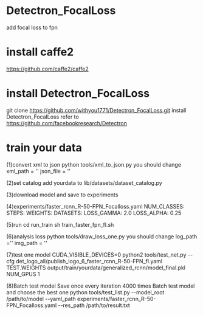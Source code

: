 # Detectron_FocalLoss
add focal loss to fpn
# install caffe2
https://github.com/caffe2/caffe2
# install Detectron_FocalLoss
git clone https://github.com/withyou1771/Detectron_FocalLoss.git
install Detectron_FocalLoss refer to https://github.com/facebookresearch/Detectron
# train your data
(1)convert xml to json
python tools/xml_to_json.py
you should change
xml_path = ''
json_file = ''

(2)set catalog
add yourdata to
lib/datasets/dataset_catalog.py

(3)download model and save to experiments

(4)experiments/faster_rcnn_R-50-FPN_Focalloss.yaml
NUM_CLASSES:
STEPS: 
WEIGHTS:
DATASETS:
LOSS_GAMMA: 2.0
LOSS_ALPHA: 0.25

(5)run
cd run_train
sh train_faster_fpn_fl.sh

(6)analysis loss
python tools/draw_loss_one.py
you should change
log_path =''
img_path = ''

(7)test one model
CUDA_VISIBLE_DEVICES=0 python2 tools/test_net.py --cfg det_logo_all/publish_logo_6_faster_rcnn_R-50-FPN_fl.yaml TEST.WEIGHTS output/train/yourdata/generalized_rcnn/model_final.pkl NUM_GPUS 1

(8)Batch test model
Save once every iteration 4000 times
Batch test model and choose the best one
python tools/test_list.py --model_root /path/to/model --yaml_path experiments/faster_rcnn_R-50-FPN_Focalloss.yaml --res_path /path/to/result.txt
